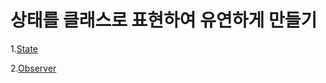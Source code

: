 # 상태를 클래스로 표현하여 유연하게 만들기

1.[State](https://gitlab.com/k3144/designpattern/-/blob/main/ch05/05-01/README.md)

2.[Observer](https://gitlab.com/k3144/designpattern/-/blob/main/ch05/05-02/README.md)
